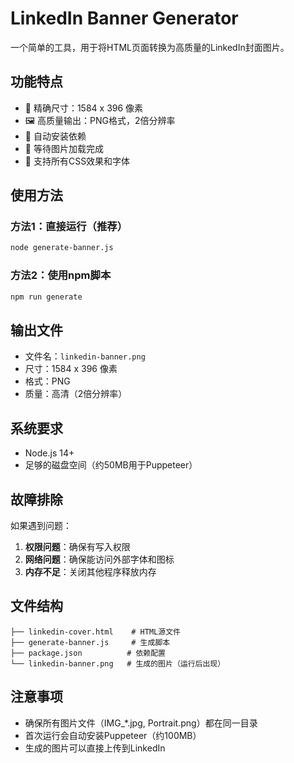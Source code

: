 # LinkedIn Banner Generator

一个简单的工具，用于将HTML页面转换为高质量的LinkedIn封面图片。

## 功能特点

- 🎯 精确尺寸：1584 x 396 像素
- 🖼️ 高质量输出：PNG格式，2倍分辨率
- 🚀 自动安装依赖
- 📸 等待图片加载完成
- 🎨 支持所有CSS效果和字体

## 使用方法

### 方法1：直接运行（推荐）
```bash
node generate-banner.js
```

### 方法2：使用npm脚本
```bash
npm run generate
```

## 输出文件

- 文件名：`linkedin-banner.png`
- 尺寸：1584 x 396 像素
- 格式：PNG
- 质量：高清（2倍分辨率）

## 系统要求

- Node.js 14+ 
- 足够的磁盘空间（约50MB用于Puppeteer）

## 故障排除

如果遇到问题：

1. **权限问题**：确保有写入权限
2. **网络问题**：确保能访问外部字体和图标
3. **内存不足**：关闭其他程序释放内存

## 文件结构

```
├── linkedin-cover.html    # HTML源文件
├── generate-banner.js     # 生成脚本
├── package.json          # 依赖配置
└── linkedin-banner.png   # 生成的图片（运行后出现）
```

## 注意事项

- 确保所有图片文件（IMG_*.jpg, Portrait.png）都在同一目录
- 首次运行会自动安装Puppeteer（约100MB）
- 生成的图片可以直接上传到LinkedIn
